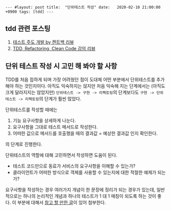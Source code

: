 `---
#layout: post
title:  "단위테스트 작성"
date:   2020-02-10 21:00:00 +0900
tags: [tdd]
---`

## tdd 관련 포스팅

1. [테스트 주도 개발 by 켄트백 리뷰](https://naheenosaur.github.io/review/book/test-driven-development)  
2. [TDD, Refactoring, Clean Code 강의 리뷰](https://naheenosaur.github.io//review/study/TDD-Refactoring-CleanCode)  

## 단위 테스트 작성 시 고민 해 봐야 할 사항

TDD를 처음 접하게 되며 가장 어려웠던 점이 도대체 어떤 부분에서 단위테스트를 추가해야 하는 것인지이다. 
아직도 익숙하지는 않지만 처음 익숙해 지는 단계에서는 (아직도 크게 달라지지는 않았지만) 
`단위테스트 -> 구현 -> 리펙토링`의 단계보다도 `구현 -> 단위테스트 -> 리펙토링`의 단계가 훨씬 많았다.

단위테스트를 작성할 때에는

1. 기능 요구사항을 상세하게 나눈다.
2. 요구사항을 그대로 테스트 메서드로 작성한다.
3. 어떠한 값으로 메서드를 호출했을 때의 결과값 = 예상한 결과값 인지 확인한다.

의 단계로 진행한다.

단위테스트의 역할에 대해 고민하면서 작성하면 도움이 된다.

- 테스트 코드만으로 동료가 서비스의 요구사항을 이해할 수 있는가?
- 클라이언트가 어떠한 방식으로 객체를 사용할 수 있는지에 대한 적절한 예제가 되는가?


요구사항을 작성하는 경우 여러가지 개념이 한 문장에 정리가 되는 경우가 있는데, 
일반적으로는 하나의 논리적인 개념과 하나의 테스트가 1 대 1 매칭이 되도록 하는 것이 좋다. 
이 부분에 대해서 [참고 할 만한 글](https://softwareengineering.stackexchange.com/questions/7823/is-it-ok-to-have-multiple-asserts-in-a-single-unit-test)이 있어 첨부한다.
